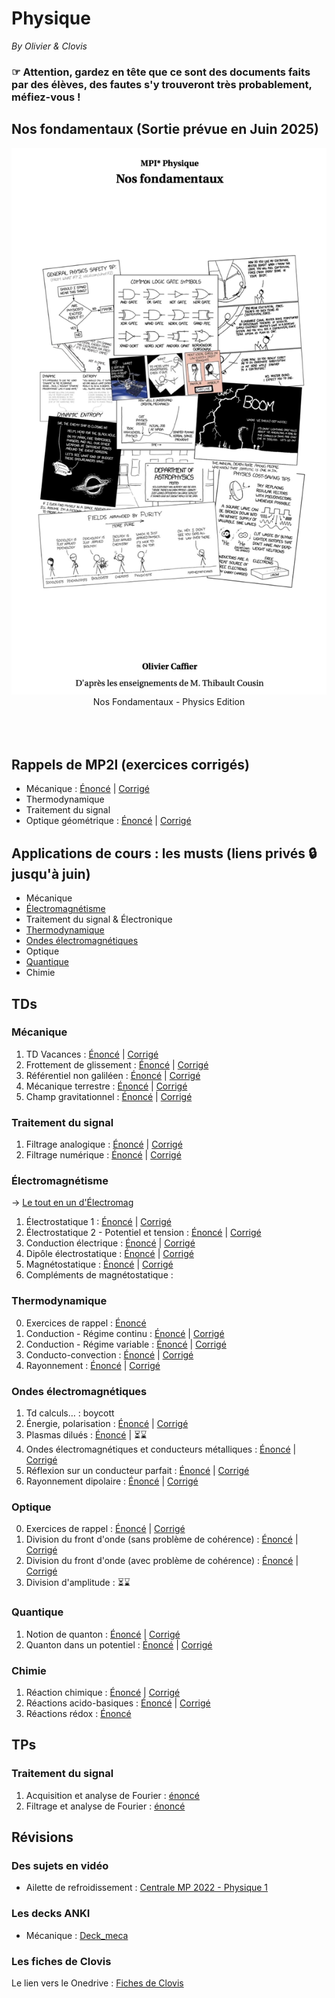# Physique 
_By Olivier & Clovis_
### ☞  Attention, gardez en tête que ce sont des documents faits par des élèves, des fautes s'y trouveront très probablement, méfiez-vous !


## Nos fondamentaux (Sortie prévue en Juin 2025)
<div align="center"> <img src="/misc/images/fondamentaux_physique.png" alt="Physique" width="600"/> </div>
<div align="center"> Nos Fondamentaux - Physics Edition  </div>

<br /> 
<br /> 
<br /> 




## Rappels de MP2I (exercices corrigés)
  * Mécanique : [Énoncé](/physique/td/meca/khube_physics_td_vacances_enonce.pdf) | [Corrigé](/physique/td/meca/khube_physics_td_vacances_corrige.pdf)
  * Thermodynamique
  * Traitement du signal
  * Optique géométrique : [Énoncé](/physique/td/optique/physique_khube_optique_td0_enonce.pdf) | [Corrigé](/physique/td/optique/physique_khube_optique_td0_corrige.pdf)

## Applications de cours : les musts (liens privés 🔒 jusqu'à juin)
   * Mécanique
   * [Électromagnétisme](https://drive.google.com/file/d/1Oo896rrD9vw_sRJv7coTWOBAeW7A0ByS/view?usp=drive_link)
   * Traitement du signal & Électronique
   * [Thermodynamique](https://drive.google.com/file/d/1XVcaOlOZ5tawZzUvprxIhI2NWRSXhvvu/view?usp=sharing)
   * [Ondes électromagnétiques](https://drive.google.com/file/d/1wr4Rm_JiMwVu44XSX-ME8eS4K96SOxbu/view?usp=sharing)
   * Optique
   * [Quantique](https://drive.google.com/file/d/1718QoXx6eMnPEFVSFyq3Cckxv6wPKx8q/view?usp=sharing)
   * Chimie

## TDs

### Mécanique 
   1. TD Vacances : [Énoncé](/physique/td/meca/khube_physics_td_vacances_enonce.pdf) | [Corrigé](/physique/td/meca/khube_physics_td_vacances_corrige.pdf)
   2. Frottement de glissement : [Énoncé](/physique/td/meca/meca_TD1_enonce.pdf) | [Corrigé](/physique/td/meca/meca_TD1_corrige.pdf)
   3. Référentiel non galiléen : [Énoncé](/physique/td/meca/meca_TD2_enonce.pdf) | [Corrigé](/physique/td/meca/meca_TD2_corrige.pdf)
   4. Mécanique terrestre : [Énoncé](/physique/td/meca/meca_TD3_enonce.pdf) | [Corrigé](/physique/td/meca/meca_TD3_corrige.pdf)
   5. Champ gravitationnel : [Énoncé](/physique/td/meca/meca_TD4_enonce.pdf) | [Corrigé](/physique/td/meca/meca_TD4_corrige.pdf) 

### Traitement du signal
   1. Filtrage analogique : [Énoncé](/physique/td/signal/signal_TD1_enonce.pdf) | [Corrigé](/physique/td/signal/signal_TD1_corrige.pdf)
   2. Filtrage numérique : [Énoncé](/physique/td/signal/signal_TD2_enonce.pdf) | [Corrigé](/physique/td/signal/signal_TD2_corrige.pdf)

### Électromagnétisme 
→ [Le tout en un d'Électromag](/physique/td/electromag/physique_khube_electromag_tds_enonces.pdf)
   1. Électrostatique 1 : [Énoncé](/physique/td/electromag/electromag_TD1_enonce.pdf) | [Corrigé](/physique/td/electromag/electromag_TD1_corrige.pdf) 
   2. Électrostatique 2 - Potentiel et tension : [Énoncé](/physique/td/electromag/electromag_TD2_enonce.pdf) | [Corrigé](/physique/td/electromag/electromag_TD2_corrige.pdf)
   3. Conduction électrique : [Énoncé](/physique/td/electromag/electromag_TD3_enonce.pdf) | [Corrigé](/physique/td/electromag/electromag_TD3_corrige.pdf) 
   4. Dipôle électrostatique : [Énoncé](/physique/td/electromag/electromag_TD4_enonce.pdf) |  [Corrigé](/physique/td/electromag/electromag_TD4_corrige.pdf) 
   5. Magnétostatique : [Énoncé](/physique/td/electromag/electromag_TD5_enonce.pdf) | [Corrigé](/physique/td/electromag/electromag_TD5_corrige.pdf) 
   6. Compléments de magnétostatique :

### Thermodynamique 
   0. Exercices de rappel : [Énoncé](/physique/td/thermo/thermo_TD0_enonce.pdf)
   1. Conduction - Régime continu : [Énoncé](/physique/td/thermo/thermo_TD1_enonce.pdf) | [Corrigé](/physique/td/thermo/thermo_TD1_corrige.pdf) 
   2. Conduction - Régime variable : [Énoncé](/physique/td/thermo/thermo_TD2_enonce.pdf) | [Corrigé](/physique/td/thermo/thermo_TD2_corrige.pdf) 
   3. Conducto-convection : [Énoncé](/physique/td/thermo/thermo_TD3_enonce.pdf) | [Corrigé](/physique/td/thermo/thermo_TD3_corrige.pdf) 
   4. Rayonnement : [Énoncé](/physique/td/thermo/thermo_TD4_enonce.pdf) | [Corrigé](/physique/td/thermo/thermo_TD4_corrige.pdf) 

### Ondes électromagnétiques
  1. Td calculs… : boycott
  2. Énergie, polarisation : [Énoncé](/physique/td/electromag/ondes_TD2_enonce.pdf) | [Corrigé](/physique/td/electromag/ondes_TD2_corrige.pdf)
  3. Plasmas dilués : [Énoncé](/physique/td/electromag/ondes_TD3_enonce.pdf) | ⏳⌛️
  4. Ondes électromagnétiques et conducteurs métalliques : [Énoncé](/physique/td/electromag/ondes_TD4_enonce.pdf) | [Corrigé](/physique/td/electromag/ondes_TD4_corrige.pdf)
  5. Réflexion sur un conducteur parfait : [Énoncé](/physique/td/electromag/ondes_TD5_enonce.pdf) | [Corrigé](/physique/td/electromag/ondes_TD5_corrige.pdf)
  6. Rayonnement dipolaire : [Énoncé](/physique/td/electromag/ondes_TD6_enonce.pdf) | [Corrigé](/physique/td/electromag/ondes_TD6_corrige.pdf)

### Optique 
  0. Exercices de rappel : [Énoncé](/physique/td/optique/optique_TD0_enonce.pdf) | [Corrigé](/physique/td/optique/optique_TD0_corrige.pdf)
  1. Division du front d'onde (sans problème de cohérence) : [Énoncé](/physique/td/optique/optique_TD1_enonce.pdf) | [Corrigé](/physique/td/optique/optique_TD1_corrige.pdf)
  2. Division du front d'onde (avec problème de cohérence) : [Énoncé](/physique/td/optique/optique_TD2_enonce.pdf) | [Corrigé](/physique/td/optique/optique_TD2_corrige.pdf)
  3. Division d'amplitude : ⏳⌛️

### Quantique 
  1. Notion de quanton : [Énoncé](/physique/td/quantique/quantique_TD1_enonce.pdf) | [Corrigé](/physique/td/quantique/quantique_TD1_corrige.pdf)
  2. Quanton dans un potentiel : [Énoncé](/physique/td/quantique/quantique_TD2_enonce.pdf) | [Corrigé](/physique/td/quantique/quantique_TD2_corrige.pdf)

### Chimie
  1. Réaction chimique : [Énoncé](/physique/td/chimie/chimie_TD1_enonce.pdf) | [Corrigé](/physique/td/chimie/chimie_TD1_corrige.pdf)
  2. Réactions acido-basiques : [Énoncé](/physique/td/chimie/chimie_TD2_enonce.pdf) | [Corrigé](/physique/td/chimie/chimie_TD2_corrige.pdf)
  3. Réactions rédox : [Énoncé](/physique/td/chimie/chimie_TD3_enonce.pdf)

     
## TPs

### Traitement du signal 
   1. Acquisition et analyse de Fourier : [énoncé](/physique/tp/signal/physique_khube_TP1_enonce.pdf)
   2. Filtrage et analyse de Fourier : [énoncé](/physique/tp/signal/physique_khube_TP1_enonce.pdf)
## Révisions
### Des sujets en vidéo
 * Ailette de refroidissement : [Centrale MP 2022 - Physique 1](https://youtu.be/UxlSw9EhKtg?si=1C3JZPsd0r2cGkTa)
### Les decks ANKI
   * Mécanique : [Deck_meca](/physique/anki/anki_meca.apkg)
### Les fiches de Clovis 
 Le lien vers le Onedrive : [Fiches de Clovis](https://onedrive.live.com/?authkey=%21AKAyskL%5FuKhhXtE&id=247C42F66BD86EF0%213959&cid=247C42F66BD86EF0)
